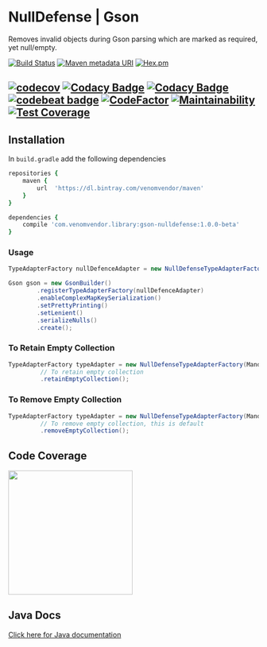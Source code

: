 # NullDefense | Gson
Removes invalid objects during Gson parsing which are marked as required, yet null/empty.

[![Build Status](https://travis-ci.org/VenomVendor/NullDefense.svg?branch=master)](https://travis-ci.org/VenomVendor/NullDefense) [![Maven metadata URI](https://img.shields.io/maven-metadata/v/http/central.maven.org/maven2/com/venomvendor/library/gson-nulldefense/maven-metadata.xml.svg)](https://github.com/VenomVendor/NullDefense) [![Hex.pm](https://img.shields.io/hexpm/l/plug.svg)](https://github.com/VenomVendor/NullDefense)


[![codecov](https://codecov.io/gh/VenomVendor/NullDefense/branch/master/graph/badge.svg)](https://codecov.io/gh/VenomVendor/NullDefense) [![Codacy Badge](https://api.codacy.com/project/badge/Grade/f067e5c9a9c14c53843bc56f0669d993)](https://www.codacy.com/app/VenomVendor/NullDefense?utm_source=github.com&utm_medium=referral&utm_content=VenomVendor/NullDefense&utm_campaign=Badge_Grade) [![Codacy Badge](https://api.codacy.com/project/badge/Coverage/f067e5c9a9c14c53843bc56f0669d993)](https://www.codacy.com/app/VenomVendor/NullDefense?utm_source=github.com&utm_medium=referral&utm_content=VenomVendor/NullDefense&utm_campaign=Badge_Coverage) [![codebeat badge](https://codebeat.co/badges/ef5996c2-d284-454e-a497-f5438f8867e7)](https://codebeat.co/projects/github-com-venomvendor-nulldefense-master) [![CodeFactor](https://www.codefactor.io/repository/github/venomvendor/nulldefense/badge)](https://www.codefactor.io/repository/github/venomvendor/nulldefense) [![Maintainability](https://api.codeclimate.com/v1/badges/12788f6de414f39eb749/maintainability)](https://codeclimate.com/github/VenomVendor/NullDefense/maintainability) [![Test Coverage](https://api.codeclimate.com/v1/badges/12788f6de414f39eb749/test_coverage)](https://codeclimate.com/github/VenomVendor/NullDefense/test_coverage)
---

## Installation
In `build.gradle` add the following dependencies

```coffeescript
repositories {
    maven {
        url  'https://dl.bintray.com/venomvendor/maven'
    }
}

dependencies {
    compile 'com.venomvendor.library:gson-nulldefense:1.0.0-beta'
}
```

### Usage
```java
TypeAdapterFactory nullDefenceAdapter = new NullDefenseTypeAdapterFactory(Mandatory.class);

Gson gson = new GsonBuilder()
        .registerTypeAdapterFactory(nullDefenceAdapter)
        .enableComplexMapKeySerialization()
        .setPrettyPrinting()
        .setLenient()
        .serializeNulls()
        .create();
```

### To Retain Empty Collection
```java
TypeAdapterFactory typeAdapter = new NullDefenseTypeAdapterFactory(Mandatory.class)
         // To retain empty collection
         .retainEmptyCollection();
```

### To Remove Empty Collection
```java
TypeAdapterFactory typeAdapter = new NullDefenseTypeAdapterFactory(Mandatory.class)
         // To remove empty collection, this is default
         .removeEmptyCollection();
```

## Code Coverage
<a href="https://codecov.io/gh/VenomVendor/NullDefense/list/master/"><img src="https://codecov.io/gh/VenomVendor/NullDefense/branch/master/graphs/sunburst.svg" width="250" /><a/>

## Java Docs
<a target="_blank" href="https://venomvendor.github.io/NullDefense/javadoc/">Click here for Java documentation<a/>
